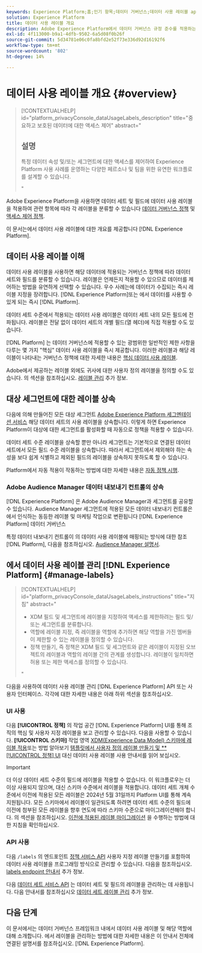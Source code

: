 ```yaml
---
keywords: Experience Platform;홈;인기 항목;데이터 거버넌스;데이터 사용 레이블 api;정책 서비스 api;데이터 사용 레이블 개요
solution: Experience Platform
title: 데이터 사용 레이블 개요
description: Adobe Experience Platform에서 데이터 거버넌스 규정 준수를 적용하는 데 데이터 사용 레이블을 사용하는 방법을 알아봅니다.
exl-id: 4f113000-b9a1-4dfb-9502-6a5d08f0b26f
source-git-commit: 5d34781e06c0fa8bfd2e52f73e336d92d16192f6
workflow-type: tm+mt
source-wordcount: '802'
ht-degree: 14%

---
```


# 데이터 사용 레이블 개요 {#overview}

>[!CONTEXTUALHELP]
>id="platform_privacyConsole_dataUsageLabels_description"
>title="중요하고 보호된 데이터에 대한 액세스 제어"
>abstract="<h2>설명</h2><p>특정 데이터 속성 및/또는 세그먼트에 대한 액세스를 제어하여 Experience Platform 사용 사례를 운영하는 다양한 페르소나 및 팀을 위한 유연한 워크플로를 설계할 수 있습니다.</p>"

Adobe Experience Platform을 사용하면 데이터 세트 및 필드에 데이터 사용 레이블을 적용하여 관련 항목에 따라 각 레이블을 분류할 수 있습니다 [데이터 거버넌스 정책](../policies/overview.md) 및 [액세스 제어 정책](../../access-control/abac/ui/policies.md).

이 문서는에서 데이터 사용 레이블에 대한 개요를 제공합니다 [!DNL Experience Platform].

## 데이터 사용 레이블 이해

데이터 사용 레이블을 사용하면 해당 데이터에 적용되는 거버넌스 정책에 따라 데이터 세트와 필드를 분류할 수 있습니다. 레이블은 언제든지 적용할 수 있으므로 데이터를 제어하는 방법을 유연하게 선택할 수 있습니다. 우수 사례는에 데이터가 수집되는 즉시 레이블 지정을 장려합니다. [!DNL Experience Platform]또는 에서 데이터를 사용할 수 있게 되는 즉시 [!DNL Platform].

데이터 세트 수준에서 적용되는 데이터 사용 레이블은 데이터 세트 내의 모든 필드에 전파됩니다. 레이블은 전달 없이 데이터 세트의 개별 필드(열 헤더)에 직접 적용할 수도 있습니다.

[!DNL Platform] 는 데이터 거버넌스에 적용할 수 있는 광범위한 일반적인 제한 사항을 다루는 몇 가지 &quot;핵심&quot; 데이터 사용 레이블을 즉시 제공합니다. 이러한 레이블과 해당 레이블이 나타내는 거버넌스 정책에 대한 자세한 내용은 [핵심 데이터 사용 레이블](reference.md).

Adobe에서 제공하는 레이블 외에도 귀사에 대한 사용자 정의 레이블을 정의할 수도 있습니다. 의 섹션을 참조하십시오. [레이블 관리](#manage-labels) 추가 정보.

## 대상 세그먼트에 대한 레이블 상속

다음에 의해 만들어진 모든 대상 세그먼트 [Adobe Experience Platform 세그멘테이션 서비스](../../segmentation/home.md) 해당 데이터 세트의 사용 레이블을 상속합니다. 이렇게 하면 Experience Platform이 대상에 대한 세그먼트를 활성화할 때 자동으로 정책을 적용할 수 있습니다.

데이터 세트 수준 레이블을 상속할 뿐만 아니라 세그먼트는 기본적으로 연결된 데이터 세트에서 모든 필드 수준 레이블을 상속합니다. 따라서 세그먼트에서 제외해야 하는 속성을 보다 쉽게 식별하고 제외된 필드의 레이블을 상속하지 못하도록 할 수 있습니다.

Platform에서 자동 적용이 작동하는 방법에 대한 자세한 내용은 [자동 정책 시행](../enforcement/auto-enforcement.md).

### Adobe Audience Manager 데이터 내보내기 컨트롤의 상속

[!DNL Experience Platform] 은 Adobe Audience Manager과 세그먼트를 공유할 수 있습니다. Audience Manager 세그먼트에 적용된 모든 데이터 내보내기 컨트롤은 에서 인식하는 동등한 레이블 및 마케팅 작업으로 변환됩니다 [!DNL Experience Platform] 데이터 거버넌스

특정 데이터 내보내기 컨트롤이 의 데이터 사용 레이블에 매핑되는 방식에 대한 참조 [!DNL Platform], 다음을 참조하십시오. [Audience Manager 설명서](https://experienceleague.adobe.com/docs/audience-manager/user-guide/implementation-integration-guides/integration-experience-platform/aam-aep-audience-sharing.html#aam-data-export-control-in-aep).

## 에서 데이터 사용 레이블 관리 [!DNL Experience Platform] {#manage-labels}

>[!CONTEXTUALHELP]
>id="platform_privacyConsole_dataUsageLabels_instructions"
>title="지침"
>abstract="<ul><li>XDM 필드 및 세그먼트에 레이블을 지정하여 액세스를 제한하려는 필드 및/또는 세그먼트를 분류합니다.</li><li>역할에 레이블 지정, 즉 레이블을 역할에 추가하면 해당 역할을 가진 멤버들이 제한할 수 있는 레이블을 정의할 수 있습니다.</li><li>정책 만들기, 즉 정책은 XDM 필드 및 세그먼트와 같은 레이블이 지정된 오브젝트의 레이블과 역할의 레이블 간의 관계를 생성합니다. 레이블이 일치하면 허용 또는 제한 액세스를 정의할 수 있습니다.</li></ul>"

다음을 사용하여 데이터 사용 레이블 관리 [!DNL Experience Platform] API 또는 사용자 인터페이스. 각각에 대한 자세한 내용은 아래 하위 섹션을 참조하십시오.

### UI 사용

다음 **[!UICONTROL 정책]** 의 작업 공간 [!DNL Experience Platform] UI를 통해 조직의 핵심 및 사용자 지정 레이블을 보고 관리할 수 있습니다. 다음을 사용할 수 있습니다. **[!UICONTROL 스키마]** 작업 영역 [XDM(Experience Data Model) 스키마에 레이블 적용](../../xdm/tutorials/labels.md)또는 방법 알아보기 [템플릿에서 사용자 정의 레이블 만들기 및 **[!UICONTROL 정책] UI](./user-guide.md) 대신 데이터 사용 레이블 사용 안내서를 읽어 보십시오.

>[!IMPORTANT]
>
>더 이상 데이터 세트 수준의 필드에 레이블을 적용할 수 없습니다. 이 워크플로우는 더 이상 사용되지 않으며, 대신 스키마 수준에서 레이블을 적용합니다. 데이터 세트 개체 수준에서 이전에 적용된 모든 레이블은 2024년 5월 31일까지 Platform UI를 통해 계속 지원됩니다. 모든 스키마에서 레이블이 일관되도록 하려면 데이터 세트 수준의 필드에 이전에 첨부된 모든 레이블을 향후 연도에 따라 스키마 수준으로 마이그레이션해야 합니다. 의 섹션을 참조하십시오. [이전에 적용된 레이블 마이그레이션](../e2e.md#migrate-labels) 을 수행하는 방법에 대한 지침을 확인하십시오.

### API 사용

다음 `/labels` 의 엔드포인트 [정책 서비스 API](https://www.adobe.io/experience-platform-apis/references/policy-service/) 사용자 지정 레이블 만들기를 포함하여 데이터 사용 레이블을 프로그래밍 방식으로 관리할 수 있습니다. 다음을 참조하십시오. [labels endpoint 안내서](../api/labels.md) 추가 정보.

다음 [데이터 세트 서비스 API](https://www.adobe.io/experience-platform-apis/references/dataset-service/) 는 데이터 세트 및 필드의 레이블을 관리하는 데 사용됩니다. 다음 안내서를 참조하십시오 [데이터 세트 레이블 관리](./dataset-api.md) 추가 정보.

## 다음 단계

이 문서에서는 데이터 거버넌스 프레임워크 내에서 데이터 사용 레이블 및 해당 역할에 대해 소개합니다. 에서 레이블을 관리하는 방법에 대한 자세한 내용은 이 안내서 전체에 연결된 설명서를 참조하십시오. [!DNL Experience Platform].
